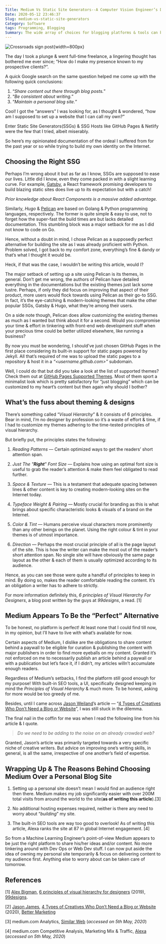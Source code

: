 ```yaml
---
Title: Medium Vs Static Site Generators--A Computer Vision Engineer’s Dilemma
Date: 2020-05-12 23:46:37
Slug: medium-vs-static-site-generators
Category: Software
tags: Programming, Blogging
Summary: The wide array of choices for blogging platforms & tools can be overwhelming. As such, I was confused too, but you don’t have to be, so read ahead.
---
```


![ Crossroads sign post](https://miro.medium.com/max/1458/0*mkZqMAqpwEB8sKU7){width=800px}

The day I took a plunge & went full-time freelance, a lingering thought has bothered me ever since; “How do I make my presence known to my prospective clients?”.

A quick Google search on the same question helped me come up with the following quick conclusions:

1. “*Share content out there through blog posts.*”
2. “*Be consistent about writing.*”
3. “*Maintain a personal blog site.*”

Cool! I got the “answers” I was looking for, as I thought & wondered, “how am I supposed to set up a website that I can call my own?”

Enter Static Site Generators(SSGs) & SSG Hosts like GitHub Pages & Netlify were the few that I tried, albeit miserably.

So here’s my opinionated documentation of the ordeal I suffered from for the past year or so while trying to build my own identity on the Internet.

## Choosing the Right SSG

Perhaps I’m wrong about it but as far as I know, SSGs are supposed to ease our lives. Little did I know, even they come packed in with a slight learning curve. For example, [Gatsby](https://www.gatsbyjs.org/), a React framework promising developers to build blazing static sites does live up to its expectation but with a catch!

*Prior knowledge about React Components is a massive added advantage.*

Similarly, *Hugo* & [Pelican](https://blog.getpelican.com/) are based on Golang & Python programming languages, respectively. The former is quite simple & easy to use, not to forget how the super-fast the build times are but lacks detailed documentation. This stumbling block was a major setback for me as I did not know to code on Go.

Hence, without a doubt in mind, I chose Pelican as a supposedly perfect alternative for building the site as I was already proficient with Python. Problem solved, I got back to my comfort zone, everything’s fine & dandy or that’s what I thought it would be.

Heck, if that was the case, I wouldn’t be writing this article, would I?

The major setback of setting up a site using Pelican is its themes, in general. Don’t get me wrong, the authors of Pelican have detailed everything in the documentations but the existing themes just lack some lustre. Perhaps, if only they did focus on improving that aspect of their product, more users would flock towards using Pelican as their go-to SSG. In fact, it’s the eye-catching & modern-looking themes that make the other popular SSGs, Gatsby & Hugo, what they’re among their users.

On a side note though, Pelican does allow customizing the existing themes as much as I wanted but think about it for a second. Would you compromise your time & effort in tinkering with front-end web development stuff when your precious time could be better utilized elsewhere, like running a business?

By now you must be wondering, I should’ve just chosen GitHub Pages in the first place considering its built-in support for static pages powered by Jekyll. All that’s required of me was to upload the static pages to a repository & host it in a *“<username.github.com>”* subdomain.

Well, I could do that but did you take a look at the list of supported themes? Check them out at [GitHub Pages Supported Themes](https://pages.github.com/themes/). Most of them sport a minimalist look which is pretty satisfactory for “just blogging” which can be customized to my heart’s content but then again why should I bother?

## What’s the fuss about theming & designs

There’s something called “*Visual Hierarchy*” & it consists of 6 principles. Bear in mind, I’m no designer by profession so it’s a waste of effort & time, if I had to customize my themes adhering to the time-tested principles of visual hierarchy.

But briefly put, the principles states the following:

1. *Reading Patterns* — Certain optimized ways to get the readers’ short attention span.

2. *Just The "**Right**" Font Size* — Explains how using an optimal font size is useful to grab the reader’s attention & make them feel obligated to read further.

3. *Space & Texture* — This is a testament that adequate spacing between lines & other content is key to creating modern-looking sites on the Internet today.

4. *Typeface Weight & Pairing* — Mostly crucial for branding as this is what brings about specific characteristic looks & visuals of a brand on the Internet.

5. *Color & Tint* — Humans perceive visual characters more prominently than any other beings on the planet. Using the right colour & tint in your themes is of utmost importance.

6. *Direction* — Perhaps the most crucial principle of all is the page layout of the site. This is how the writer can make the most out of the reader’s short attention span. No single site will have obviously the same page layout as the other & each of them is usually optimized according to its audience.

Hence, as you can see those were quite a handful of principles to keep in mind. By doing so, makes the reader comfortable reading the content. It’s an obligation a writer has to adhere to strictly.

For more information definitely this, *6 principles of Visual Hierarchy For Designers*, a blog post written by the guys at *99designs*, a read. [1]

## Medium Appears To Be the “Perfect” Alternative

To be honest, no platform is perfect! At least none that I could find till now, in my opinion, but I’ll have to live with what’s available for now.

Certain aspects of Medium, I dislike are the obligations to share content behind a paywall to be eligible for curation & publishing the content with major publishers in order to find more eyeballs on my content. Granted it’s not enforced on me to necessarily publish an article behind a paywall or with a publication but let’s face it, if I didn’t, my articles willn’t accumulate enough readers.

Regardless of Medium’s setbacks, I find the platform still good enough for my purpose! With built-in SEO tools, a UI, specifically designed keeping in mind the *Principles of Visual Hierarchy* & much more. To be honest, asking for more would be too greedy of me.

Besides, until I came across [Jason Weiland](https://medium.com/@jasonjamesweiland)’s article — “[4 Types of Creatives Who Don’t Need a Blog or Website](https://medium.com/better-marketing/4-types-of-creatives-who-dont-need-a-blog-or-website-4b70697d0c41)”, I was still stuck in the dilemma.

The final nail in the coffin for me was when I read the following line from his article & I quote.

>	*Do we need to be adding to the noise on an already crowded web?*

Granted, Jason’s article was primarily targeted towards a very specific niche of creative writers. But advice on improving one’s writing skills, in general, is all the same, irrespective of one another’s field of expertise.

## Wrapping Up & The Reasons Behind Choosing Medium Over a Personal Blog Site

1. Setting up a personal site doesn’t mean I would find an audience right then there. Medium makes my job significantly easier with over 200M total visits from around the world to the site(**as of writing this article**).[3]

2. No additional hosting expenses required, neither is there any need to worry about “*building*” my site.

3. The built-in SEO tools are way too good to overlook! As of writing this article, Alexa ranks the site at 87 in global Internet engagement. [4]

So from a Machine Learning Engineer’s point-of-view Medium appears to be just the right platform to share his/her ideas and/or content. No more tinkering around with Dev Ops or Web Dev stuff. I can now put aside the idea of owning my personal site temporarily & focus on delivering content to my audience first. Anything else to worry about can be taken care of tomorrow.

## References

[1] [Alex Bigman](https://99designs.com/blog/author/alex-bigman/), [6 principles of visual hierarchy for designers](https://99designs.com/blog/tips/6-principles-of-visual-hierarchy/) (2019), [99designs](https://99designs.com/).

[2] [Jason James](https://medium.com/@jasonjamesweiland), [4 Types of Creatives Who Don’t Need a Blog or Website](https://medium.com/better-marketing/4-types-of-creatives-who-dont-need-a-blog-or-website-4b70697d0c41) (2020), [Better Marketing](https://medium.com/better-marketing)

[3] medium.com Analytics, [Similar Web](https://www.similarweb.com/website/medium.com) (*accessed on 5th May, 2020*)

[4] medium.com Competitive Analysis, Marketing Mix & Traffic, [Alexa](https://www.alexa.com/siteinfo/medium.com) (*accessed on 5th May, 2020*)
